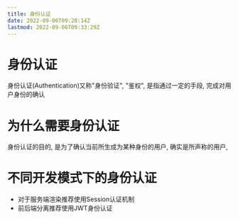 ```yaml
---
title: 身份认证
date: 2022-09-06T09:28:14Z
lastmod: 2022-09-06T09:33:29Z
---
```


# 身份认证

身份认证(Authentication)又称"身份验证", "鉴权", 是指通过一定的手段, 完成对用户身份的确认

# 为什么需要身份认证

身份认证的目的, 是为了确认当前所生成为某种身份的用户, 确实是所声称的用户, 

# 不同开发模式下的身份认证

* 对于服务端渲染推荐使用Session认证机制
* 前后端分离推荐使用JWT身份认证

‍
